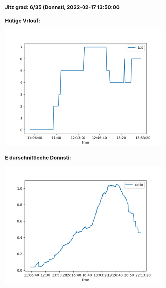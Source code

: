 ### Jitz grad: 6/35 (Donnsti, 2022-02-17 13:50:00

### Hütige Vrlouf:
![Graph](Today.png)

### E durschnittleche Donnsti:
![Graph](Donnsti.png)